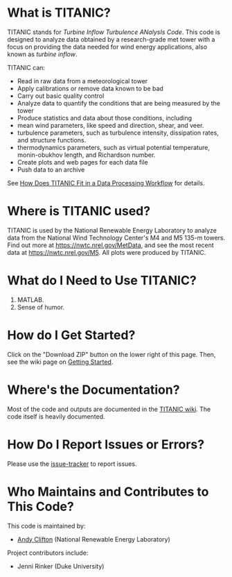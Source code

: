 # What is TITANIC?
TITANIC stands for _Turbine Inflow Turbulence ANalysIs Code_. This code is designed to analyze data obtained by a research-grade met tower with a focus on providing the data needed for wind energy applications, also known as _turbine inflow_. 

TITANIC can:
* Read in raw data from a meteorological tower
* Apply calibrations or remove data known to be bad
* Carry out basic quality control
* Analyze data to quantify the conditions that are being measured by the tower
* Produce statistics and data about those conditions, including
 * mean wind parameters, like speed and direction, shear, and veer.
 * turbulence parameters, such as turbulence intensity, dissipation rates, and structure functions. 
 * thermodynamics parameters, such as virtual potential temperature, monin-obukhov length, and Richardson number.
* Create plots and web pages for each data file
* Push data to an archive

See [How Does TITANIC Fit in a Data Processing Workflow](https://github.com/NREL/TITANIC/wiki/How-Does-TITANIC-Fit-in-a-Data-Processing-Workflow%3F) for details.

# Where is TITANIC used?
TITANIC is used by the National Renewable Energy Laboratory to analyze data from the National Wind Technology Center's M4 and M5 135-m towers. Find out more at https://nwtc.nrel.gov/MetData, and see the most recent data at https://nwtc.nrel.gov/M5. All plots were produced by TITANIC.

# What do I Need to Use TITANIC?
1. MATLAB.
2. Sense of humor.

# How do I Get Started?
Click on the "Download ZIP" button on the lower right of this page. Then, see the wiki page on [Getting Started](https://github.com/NREL/TITANIC/wiki/FAQ:-Getting-Started). 

# Where's the Documentation?
Most of the code and outputs are documented in the [TITANIC wiki](https://github.com/NREL/TITANIC/wiki/). The code itself is heavily documented.

# How Do I Report Issues or Errors?
Please use the [issue-tracker](https://github.com/NREL/TITANIC/issues) to report issues.

# Who Maintains and Contributes to This Code?
This code is maintained by:
* [Andy Clifton](mailto:andrew.clifton@nrel.gov) (National Renewable Energy Laboratory)

Project contributors include:
* Jenni Rinker (Duke University)
